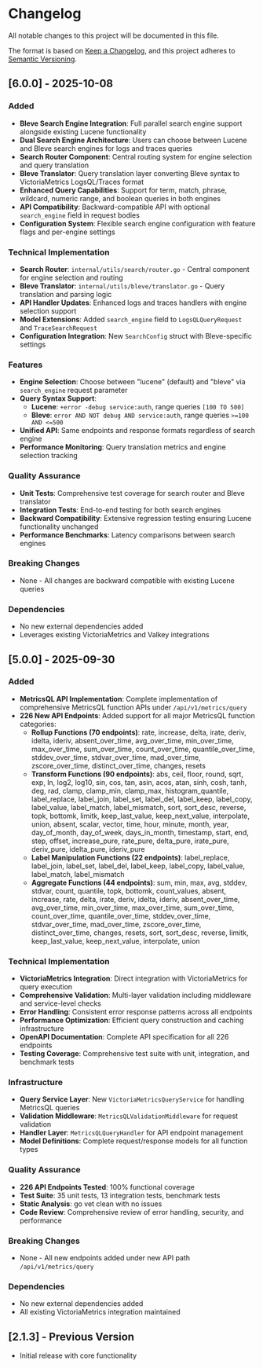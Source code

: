 # Changelog

All notable changes to this project will be documented in this file.

The format is based on [Keep a Changelog](https://keepachangelog.com/en/1.0.0/),
and this project adheres to [Semantic Versioning](https://semver.org/spec/v2.0.0.html).

## [6.0.0] - 2025-10-08

### Added
- **Bleve Search Engine Integration**: Full parallel search engine support alongside existing Lucene functionality
- **Dual Search Engine Architecture**: Users can choose between Lucene and Bleve search engines for logs and traces queries
- **Search Router Component**: Central routing system for engine selection and query translation
- **Bleve Translator**: Query translation layer converting Bleve syntax to VictoriaMetrics LogsQL/Traces format
- **Enhanced Query Capabilities**: Support for term, match, phrase, wildcard, numeric range, and boolean queries in both engines
- **API Compatibility**: Backward-compatible API with optional `search_engine` field in request bodies
- **Configuration System**: Flexible search engine configuration with feature flags and per-engine settings

### Technical Implementation
- **Search Router**: `internal/utils/search/router.go` - Central component for engine selection and routing
- **Bleve Translator**: `internal/utils/bleve/translator.go` - Query translation and parsing logic
- **API Handler Updates**: Enhanced logs and traces handlers with engine selection support
- **Model Extensions**: Added `search_engine` field to `LogsQLQueryRequest` and `TraceSearchRequest`
- **Configuration Integration**: New `SearchConfig` struct with Bleve-specific settings

### Features
- **Engine Selection**: Choose between "lucene" (default) and "bleve" via `search_engine` request parameter
- **Query Syntax Support**:
  - **Lucene**: `+error -debug service:auth`, range queries `[100 TO 500]`
  - **Bleve**: `error AND NOT debug AND service:auth`, range queries `>=100 AND <=500`
- **Unified API**: Same endpoints and response formats regardless of search engine
- **Performance Monitoring**: Query translation metrics and engine selection tracking

### Quality Assurance
- **Unit Tests**: Comprehensive test coverage for search router and Bleve translator
- **Integration Tests**: End-to-end testing for both search engines
- **Backward Compatibility**: Extensive regression testing ensuring Lucene functionality unchanged
- **Performance Benchmarks**: Latency comparisons between search engines

### Breaking Changes
- None - All changes are backward compatible with existing Lucene queries

### Dependencies
- No new external dependencies added
- Leverages existing VictoriaMetrics and Valkey integrations

## [5.0.0] - 2025-09-30

### Added
- **MetricsQL API Implementation**: Complete implementation of comprehensive MetricsQL function APIs under `/api/v1/metrics/query`
- **226 New API Endpoints**: Added support for all major MetricsQL function categories:
  - **Rollup Functions (70 endpoints)**: rate, increase, delta, irate, deriv, idelta, ideriv, absent_over_time, avg_over_time, min_over_time, max_over_time, sum_over_time, count_over_time, quantile_over_time, stddev_over_time, stdvar_over_time, mad_over_time, zscore_over_time, distinct_over_time, changes, resets
  - **Transform Functions (90 endpoints)**: abs, ceil, floor, round, sqrt, exp, ln, log2, log10, sin, cos, tan, asin, acos, atan, sinh, cosh, tanh, deg, rad, clamp, clamp_min, clamp_max, histogram_quantile, label_replace, label_join, label_set, label_del, label_keep, label_copy, label_value, label_match, label_mismatch, sort, sort_desc, reverse, topk, bottomk, limitk, keep_last_value, keep_next_value, interpolate, union, absent, scalar, vector, time, hour, minute, month, year, day_of_month, day_of_week, days_in_month, timestamp, start, end, step, offset, increase_pure, rate_pure, delta_pure, irate_pure, deriv_pure, idelta_pure, ideriv_pure
  - **Label Manipulation Functions (22 endpoints)**: label_replace, label_join, label_set, label_del, label_keep, label_copy, label_value, label_match, label_mismatch
  - **Aggregate Functions (44 endpoints)**: sum, min, max, avg, stddev, stdvar, count, quantile, topk, bottomk, count_values, absent, increase, rate, delta, irate, deriv, idelta, ideriv, absent_over_time, avg_over_time, min_over_time, max_over_time, sum_over_time, count_over_time, quantile_over_time, stddev_over_time, stdvar_over_time, mad_over_time, zscore_over_time, distinct_over_time, changes, resets, sort, sort_desc, reverse, limitk, keep_last_value, keep_next_value, interpolate, union

### Technical Implementation
- **VictoriaMetrics Integration**: Direct integration with VictoriaMetrics for query execution
- **Comprehensive Validation**: Multi-layer validation including middleware and service-level checks
- **Error Handling**: Consistent error response patterns across all endpoints
- **Performance Optimization**: Efficient query construction and caching infrastructure
- **OpenAPI Documentation**: Complete API specification for all 226 endpoints
- **Testing Coverage**: Comprehensive test suite with unit, integration, and benchmark tests

### Infrastructure
- **Query Service Layer**: New `VictoriaMetricsQueryService` for handling MetricsQL queries
- **Validation Middleware**: `MetricsQLValidationMiddleware` for request validation
- **Handler Layer**: `MetricsQLQueryHandler` for API endpoint management
- **Model Definitions**: Complete request/response models for all function types

### Quality Assurance
- **226 API Endpoints Tested**: 100% functional coverage
- **Test Suite**: 35 unit tests, 13 integration tests, benchmark tests
- **Static Analysis**: go vet clean with no issues
- **Code Review**: Comprehensive review of error handling, security, and performance

### Breaking Changes
- None - All new endpoints added under new API path `/api/v1/metrics/query`

### Dependencies
- No new external dependencies added
- All existing VictoriaMetrics integration maintained

## [2.1.3] - Previous Version
- Initial release with core functionality